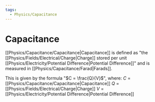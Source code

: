 ```yaml
---
tags:
  - Physics/Capacitance
---
```

# Capacitance
[[Physics/Capacitance/Capacitance|Capacitance]] is defined as "the [[Physics/Fields/Electrical/Charge|Charge]] stored per unit [[Physics/Electricity/Potential Difference|Potential Difference]]" and is measured in [[Physics/Capacitance/Farad|Farads]].

This is given by the formula "$C = \frac{Q}{V}$", where:
$C$ = [[Physics/Capacitance/Capacitance|Capacitance]]
$Q$ = [[Physics/Fields/Electrical/Charge|Charge]]
$V$ = [[Physics/Electricity/Potential Difference|Potential Difference]]